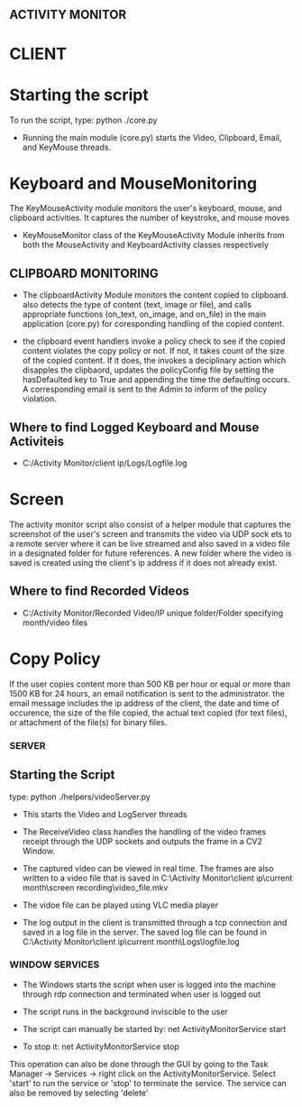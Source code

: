 
## ACTIVITY MONITOR


# CLIENT

# Starting the script

To run the script, type:
    python ./core.py

- Running the main module (core.py) starts the Video, Clipboard, Email, and KeyMouse threads.

# Keyboard and  MouseMonitoring
The KeyMouseActivity module monitors the user's keyboard, mouse, and clipboard activities. It captures the number of keystroke, and mouse moves

- KeyMouseMonitor class of the KeyMouseActivity Module inherits from both the MouseActivity and KeyboardActivity classes respectively

## CLIPBOARD MONITORING
- The clipboardActivity Module monitors the content copied to clipboard. also detects the type of content (text, image or file), and calls appropriate functions (on_text, on_image, and on_file) in the main application (core.py) for coresponding handling of the copied content.

- the clipboard event handlers invoke a policy check to see if the copied content violates the copy policy or not. If not, it takes count of the size of the copied content. If it does, the invokes a deciplinary action which disapples the clipbaord, updates the policyConfig file by setting the hasDefaulted key to True and appending the time the defaulting occurs. A corresponding email is sent to the Admin to inform of the policy violation.

## Where to find Logged Keyboard and Mouse Activiteis

-   C:/Activity Monitor/client ip/Logs/Logfile.log

# Screen 
The activity monitor script also consist of a helper module that captures the screenshot of the user's screen and transmits the video via UDP sock ets to a remote server where it can be live streamed and also saved in a video file in a designated folder for future references. A new folder where the video is saved is created using the client's ip address if it does not already exist.

## Where to find Recorded Videos

- C:/Activity Monitor/Recorded Video/IP unique folder/Folder specifying month/video files

# Copy Policy
If the user copies content more than 500 KB per hour or equal or more than 1500 KB for 24 hours, an email notification is sent to the administrator. the email message includes the ip address of the client, the date and time of occurence, the size of the file copied, the actual text copied (for text files), or attachment of the file(s) for binary files.


### SERVER

## Starting the Script
type:
    python ./helpers/videoServer.py

- This starts the Video and LogServer threads

- The ReceiveVideo class handles the handling of the video frames receipt through the UDP sockets and outputs the frame in a CV2 Window.

- The captured video can be viewed in real time. The frames are also written to a video file that is saved in C:\\Activity Monitor\\client ip\\current month\\screen recording\\video_file.mkv

- The vidoe file can be played using VLC media player

- The log output in the client is transmitted through a tcp connection and saved in a log file in the server. The saved log file can be found in C:\\Activity Monitor\\client ip\\current month\\Logs\\logfile.log


### WINDOW SERVICES
- The Windows starts the script when user is logged into the machine through rdp connection and terminated when user is logged out

- The script runs in the background inviscible to the user

- The script can manually be started by:
    net ActivityMonitorService start

- To stop it:
    net ActivityMonitorService stop

This operation can also be done through the GUI by going to the Task Manager -> Services -> right click on the ActivityMonitorService. Select 'start' to run the service or 'stop' to terminate the service. The service can also be removed by selecting 'delete'
